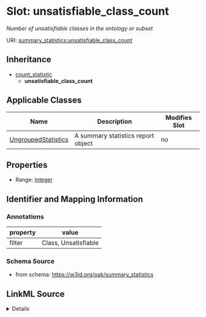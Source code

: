 

# Slot: unsatisfiable_class_count


_Number of unsatisfiable classes in the ontology or subset_



URI: [summary_statistics:unsatisfiable_class_count](https://w3id.org/oaklib/summary_statistics.unsatisfiable_class_count)




## Inheritance

* [count_statistic](count_statistic.md)
    * **unsatisfiable_class_count**






## Applicable Classes

| Name | Description | Modifies Slot |
| --- | --- | --- |
| [UngroupedStatistics](UngroupedStatistics.md) | A summary statistics report object |  no  |







## Properties

* Range: [Integer](Integer.md)





## Identifier and Mapping Information





### Annotations

| property | value |
| --- | --- |
| filter | Class, Unsatisfiable |



### Schema Source


* from schema: https://w3id.org/oak/summary_statistics




## LinkML Source

<details>
```yaml
name: unsatisfiable_class_count
annotations:
  filter:
    tag: filter
    value: Class, Unsatisfiable
description: Number of unsatisfiable classes in the ontology or subset
from_schema: https://w3id.org/oak/summary_statistics
rank: 1000
is_a: count_statistic
alias: unsatisfiable_class_count
owner: UngroupedStatistics
domain_of:
- UngroupedStatistics
slot_group: class_statistic_group
range: integer

```
</details>